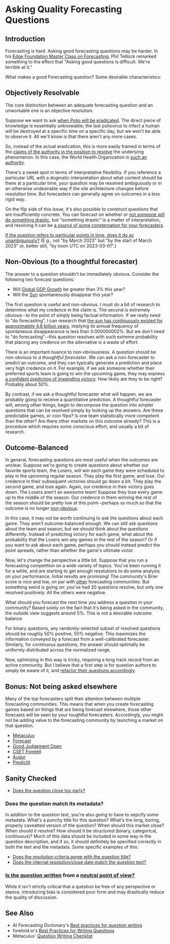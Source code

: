 # Asking Quality Forecasting Questions

## Introduction

Forecasting is hard. Asking good forecasting questions may be harder. In his [Edge Foundation Master Class on Forecasting](https://soundcloud.com/edgefoundationinc/edgemasterclass2015-class-1-pt-1), Phil Tetlock remarked something to the effect that "Asking good questions is difficult. We're terrible at it."

What makes a good Forecasting question? Some desirable characteristics:

## Objectively Resolvable

The core distinction between an adequate forecasting question and an unworkable one is an objective resolution.

Suppose we want to ask [when Polio will be eradicated](https://www.metaculus.com/questions/3353/when-will-the-who-certify-the-worldwide-eradication-of-polio/). The direct piece of knowledge is essentially unknowable; the last poliovirus to infect a human will be destroyed at a specific time on a specific day, but we won't be able to observe it. All we'll know is that there aren't any more cases.

So, instead of the actual eradication, this is more easily framed in terms of the [claims of the authority in the position to resolve](https://www.metaculus.com/questions/3418/question-writing-checklist/#comment-19009) the underlying phenomenon. In this case, the World Health Organization is [such an authority](https://www.who.int/news-room/feature-stories/detail/two-out-of-three-wild-poliovirus-strains-eradicated).

There's a sweet spot in terms of interpretative flexibility. If you reference a particular URL with a dogmatic interpretation about what content should be there at a particular time, your question may be resolved ambiguously or in an otherwise undesirable way if the site architecture changes before resolution time. But forecasters can generally agree on outcomes in a less rigid way.

On the flip side of this issue, it's also possible to construct questions that are insufficiently concrete. You can forecast on whether or [not someone will do something drastic](https://www.metaculus.com/questions/3401/will-north-korea-fail-to-send-the-us-a-christmas-gift/), but "something drastic" is a matter of interpretation, and resolving it can be [a source of some consternation for your forecasters](https://www.metaculus.com/questions/3401/will-north-korea-fail-to-send-the-us-a-christmas-gift/#comment-19167).

[If the question refers to particular points in time, does it do so unambiguously?](https://www.metaculus.com/questions/3418/question-writing-checklist/#comment-19013)  (E.g., not "by March 2023" but "by the start of March 2023" or, better still, "by noon UTC on 2023-03-01".)

## Non-Obvious (to a thoughtful forecaster)

The answer to a question shouldn't be immediately obvious. Consider the following two forecast questions:

* Will [Global GDP Growth](https://data.worldbank.org/indicator/NY.GDP.MKTP.KD.ZG) be greater than 3% this year?
* Will the [Sun](https://en.wikipedia.org/wiki/Sun) spontaneously disappear this year?

The first question is useful and non-obvious. I must do a bit of research to determine what my credence in the claim is. The second is extremely obvious--to the point of simply being factual information. If we really need to "do forecasting", I can research that [the sun has continuously existed for approximately 4.6 billion years](https://www.aanda.org/articles/aa/abs/2002/30/aa2598/aa2598.html), implying its annual frequency of spontaneous disappearance is less than 0.000000002%. But we don't need to "do forecasting"--this question resolves with such extreme probability that placing any credence on the alternative is a waste of effort.

There is an important nuance to non-obviousness. A question should be non-obvious *to a thoughtful forecaster*. We can ask a non-forecaster to predict an outcome, and they can typically generate a prediction and place very high credence on it. For example, if we ask someone whether their preferred sports team is going to win the upcoming game, they may express [a confident prediction of impending victory](https://www.lesswrong.com/posts/RmCjazjupRGcHSm5N/professing-and-cheering). How likely are they to be right? Probably about 50%.

By contrast, if we ask a thoughtful forecaster what will happen, we are probably going to receive a quantitative prediction. A thoughtful forecaster will, among other things, begin to decompose the question into simpler questions that can be resolved simply by looking up the answers. Are these predictable games, or coin flips? Is one team statistically more competent than the other? Are there other markets on this outcome already? This is a procedure which requires some conscious effort, and usually a bit of research.

## Outcome-Balanced

In general, forecasting questions are most useful when the outcomes are unclear. Suppose we're going to create questions about whether our favorite sports team, the Losers, will win each game they were scheduled to play in the upcoming regular season. They play the first game, and lose. Our credence in their subsequent victories should go down a bit. They play the second game, and lose again. Again, our credence in their victory goes down. The Losers aren't an awesome team! Suppose they lose every game up to the middle of the season. Our credence in them winning the rest of the season should be pretty low at this point--perhaps so much so that the outcome is no longer [non-obvious](#nonobvioustoathoughtfulforecaster).

In this case, it may not be worth continuing to ask the questions about each game. They aren't outcome-balanced enough. We can still ask questions about the team and season, but we should think about the questions differently. Instead of predicting victory for each game, what about the probability that the Losers win *any* games in the rest of the season? Or if you want to ask about each game, perhaps you should instead predict the point spreads, rather than whether the game's ultimate victor.

Now, let's change the perspective a little bit. Suppose that you run a forecasting competition on a wide variety of topics. You've been running it for a while, and are starting to get enough resolutions to do some analysis on your performance. Initial results are promising! The community's Brier score is nice and low, on par with [other](https://www.metaculus.com/questions/track-record/) forecasting communities. But something weird is going on: you've had 20 questions resolve, but only one resolved positively. All the others were negative.

What should you forecast the next time you address a quesiton in your community? Based solely on the fact that it's being asked in the community, the outside view suggests around 5%. This is not a desirable outcome balance.

For binary questions, any randomly-selected subset of resolved questions should be roughly 50% positive, 50% negative. This maximizes the information conveyed by a forecast from a well-calibrated forecaster. Similarly, for continuous questions, the answer should optimally be uniformly distributed across the normalized range.

Now, optimizing in this way is tricky, requiring a long track record from an active community. But I believe that a first step is for question authors to simply be aware of it, and [refactor their questions accordingly](https://www.metaculus.com/questions/935/discussion-topic-what-features-should-metaculus-add-may-2018-edition/#comment-6564).

## Bonus: Not being asked elsewhere

Many of the top forecasters split their attention between multiple forecasting communities. This means that when you create forecasting games based on things that are being forecast elsewhere, those other forecasts will be seen by your toughtful forecasters. Accordingly, you might not be adding value to the forecasting community by launching a market on that question.

* [Metaculus](https://metaculus.com/)
* [Forecast](https://forecastapp.net/)
* [Good Judgement Open](https://gjopen.com/)
* [CSET Foretell](https://www.cset-foretell.com/)
* [Augur](https://augur.net/)
* [PredictIt](https://www.predictit.org/)

## Sanity Checked

* [Does the question close too early?](https://www.metaculus.com/questions/3418/question-writing-checklist/#comment-19006)

### Does the question match its metadata?

In addition to the question text, you're also going to have to sepcify some metadata. What's a punchy title for this question? What's the long, boring, properly caveatted version of the question? When should this market close? When should it resolve? How should it be structured (binary, categorical, continuous)? Much of this data should be included in some way in the question description, and if so, it should definitely be specified correctly in both the text and the metadata. Some specific examples of this:

* [Does the resolution criteria agree with the question title?](https://www.metaculus.com/questions/3418/question-writing-checklist/#comment-19008)
* [Does the internal resolution/close date match the question text?](https://www.metaculus.com/questions/3418/question-writing-checklist/#comment-19005)

### [Is the question written](https://www.metaculus.com/questions/3418/question-writing-checklist/#comment-19010) from a [neutral point of view?](https://en.wikipedia.org/wiki/Wikipedia:Neutral_point_of_view)

While it isn't strictly critical that a question be free of any perspective or stance, introducing bias is considered poor form and may drastically reduce the quality of discussion.

## See Also

* AI Forecasting Dictionary's [Best practices for question writing](https://parallel-forecast.github.io/AI-dict/docs/best-practices.html)
* foretold.io's [Best Practices for Writing Questions](https://docs.foretold.io/best-practices-writing-questions)
* Metaculus' [Question Writing Checklist](https://www.metaculus.com/questions/3418/question-writing-checklist/)